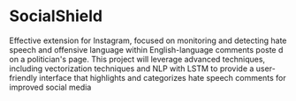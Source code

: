 # SocialShield
Effective extension for Instagram, focused on monitoring and detecting hate speech and offensive language within English-language comments poste  d on a politician's page. This project will leverage advanced techniques, including vectorization techniques and NLP with LSTM to provide a user-friendly interface that highlights and categorizes hate speech comments for improved social media 
